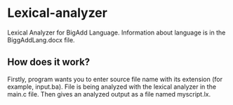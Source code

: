 # Lexical-analyzer

Lexical Analyzer for BigAdd Language.
Information about language is in the BiggAddLang.docx file.

## How does it work?

Firstly, program wants you to enter source file name with its extension (for example, input.ba).
File is being analyzed with the lexical analyzer in the main.c file.
Then gives an analyzed output as a file named myscript.lx.
